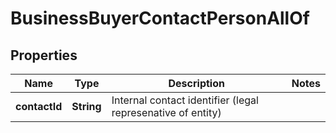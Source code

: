

# BusinessBuyerContactPersonAllOf


## Properties

| Name | Type | Description | Notes |
|------------ | ------------- | ------------- | -------------|
|**contactId** | **String** | Internal contact identifier (legal represenative of entity) |  |



